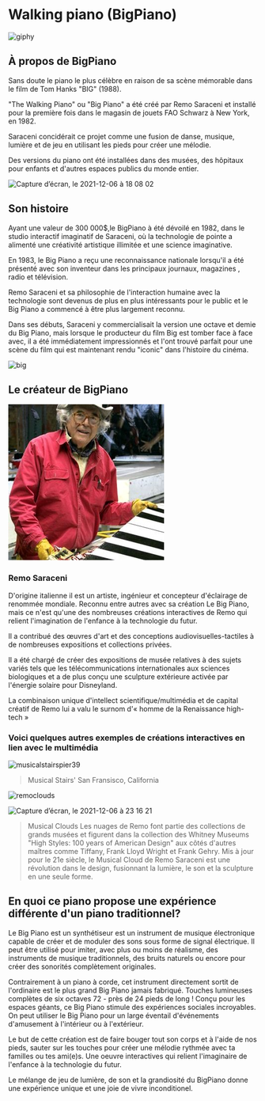 # Walking piano (BigPiano)
![giphy](https://user-images.githubusercontent.com/93718457/144934931-56b4d2f9-dde3-4bdd-b520-394b22681a37.gif)

## À propos de BigPiano
Sans doute le piano le plus célèbre en raison de sa scène mémorable dans le film de Tom Hanks "BIG" (1988).

"The Walking Piano" ou "Big Piano" a été créé par Remo Saraceni et installé pour la première fois dans le magasin de jouets FAO Schwarz à New York, en 1982.

Saraceni concidérait ce projet comme une fusion de danse, musique, lumière et de jeu en utilisant les pieds pour créer une mélodie.

Des versions du piano ont été installées dans des musées, des hôpitaux pour enfants et d'autres espaces publics du monde entier.

<img width="352" alt="Capture d’écran, le 2021-12-06 à 18 08 02" src="https://user-images.githubusercontent.com/93718457/144937212-f5041b63-6fe5-40e4-8273-cadf6f90ba88.png">



## Son histoire
Ayant une valeur de 300 000$,le BigPiano à été dévoilé en 1982, dans le studio interactif imaginatif de Saraceni, où la technologie de pointe a alimenté une créativité artistique illimitée et une science imaginative.

En 1983, le Big Piano a reçu une reconnaissance nationale lorsqu'il a été présenté avec son inventeur dans les principaux journaux, magazines , radio et télévision.

Remo Saraceni et sa philosophie de l'interaction humaine avec la technologie sont devenus de plus en plus intéressants pour le public et le Big Piano a commencé à être plus largement reconnu.

Dans ses débuts, Saraceni y commercialisait la version une octave et demie du Big Piano, mais lorsque le producteur du film Big est tomber face à face avec, il a été immédiatement impressionnés et l'ont trouvé parfait pour une scène du film qui est maintenant rendu "iconic" dans l'histoire du cinéma.

![big](https://user-images.githubusercontent.com/93718457/144941106-74381602-2baa-487d-bfa3-f57d70f7aada.jpg)



## Le créateur de BigPiano
![photo créateur](medias/remo.jpg)

### Remo Saraceni 

D'origine italienne il est un artiste, ingénieur et concepteur d'éclairage de renommée mondiale. Reconnu entre autres avec sa création
Le Big Piano, mais ce n'est qu'une des nombreuses créations interactives de Remo qui relient l'imagination de l'enfance à la technologie du futur.

Il a contribué des œuvres d'art et des conceptions audiovisuelles-tactiles à de nombreuses expositions et collections privées. 

Il a été chargé de créer des expositions de musée relatives à des sujets variés tels que les télécommunications internationales aux sciences biologiques et a de plus conçu une sculpture extérieure activée par l'énergie solaire pour Disneyland.


La combinaison unique d'intellect scientifique/multimédia et de capital créatif de Remo lui a valu le surnom d'« homme de la Renaissance high-tech »



### Voici quelques autres exemples de créations interactives en lien avec le multimédia

![musicalstairspier39](https://user-images.githubusercontent.com/93718457/145087599-5226bf65-7bb8-44a8-a391-92348d3591cd.jpeg)
> Musical Stairs' San Fransisco, California




![remoclouds](https://user-images.githubusercontent.com/93718457/144964717-51f523c0-30b7-4b30-872f-971a21c7ab35.jpg)

<img width="728" alt="Capture d’écran, le 2021-12-06 à 23 16 21" src="https://user-images.githubusercontent.com/93718457/144965362-928123eb-f093-4c5b-ae14-ce75e2c4a2b9.png">

> Musical Clouds
> Les nuages de Remo font partie des collections de grands musées et figurent dans la collection des Whitney Museums "High Styles: 100 years of American Design" aux côtés d'autres maîtres comme Tiffany, Frank Lloyd Wright et Frank Gehry. Mis à jour pour le 21e siècle, le Musical Cloud de Remo Saraceni est une révolution dans le design, fusionnant la lumière, le son et la sculpture en une seule forme.


## En quoi ce piano propose une expérience différente d'un piano traditionnel?
Le Big Piano est un synthétiseur est un instrument de musique électronique capable de créer et de moduler des sons sous forme de signal électrique. Il peut être utilisé pour imiter, avec plus ou moins de réalisme, des instruments de musique traditionnels, des bruits naturels ou encore pour créer des sonorités complètement originales.

Contrairement à un piano à corde, cet instrument directement sortit de l'ordinaire est le plus grand Big Piano jamais fabriqué. Touches lumineuses complètes de six octaves 72 - près de 24 pieds de long ! Conçu pour les espaces géants, ce Big Piano stimule des expériences sociales incroyables. On peut utiliser le Big Piano pour un large éventail d'événements d'amusement à l'intérieur ou à l'extérieur.

Le but de cette création est de faire bouger tout son corps et à l'aide de nos pieds, sauter sur les touches pour créer une mélodie rythmée avec ta familles ou tes ami(e)s. Une oeuvre interactives qui relient l'imaginaire de l'enfance à la technologie du futur. 

Le mélange de jeu de lumière, de son et la grandiosité du BigPiano donne une expérience unique et une joie de vivre inconditionel.











